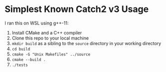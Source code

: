 # Simplest Known Catch2 v3 Usage

I ran this on WSL using g++-11:

1. Install CMake and a C++ compiler
1. Clone this repo to your local machine
1. `mkdir build` as a sibling to the `source` directory in your working directory
1. `cd build`
1. `cmake -G "Unix Makefiles" ../source`
1. `cmake --build .`
1. `./tests`
